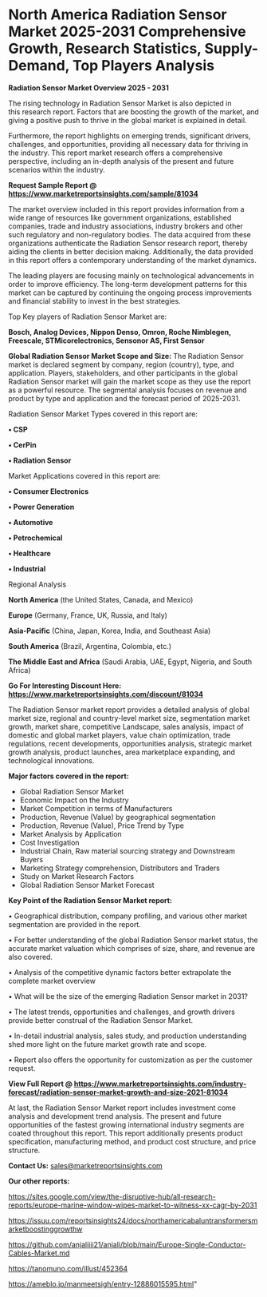 # North America Radiation Sensor Market 2025-2031 Comprehensive Growth, Research Statistics, Supply-Demand,  Top Players Analysis

<Strong> Radiation Sensor Market Overview 2025 - 2031</strong>

The rising technology in Radiation Sensor Market is also depicted in this research report. Factors that are boosting the growth of the market, and giving a positive push to thrive in the global market is explained in detail.

Furthermore, the report highlights on emerging trends, significant drivers, challenges, and opportunities, providing all necessary data for thriving in the industry. This report market research offers a comprehensive perspective, including an in-depth analysis of the present and future scenarios within the industry.

<strong>Request Sample Report @ <a href=https://www.marketreportsinsights.com/sample/81034>https://www.marketreportsinsights.com/sample/81034</a></strong>

The market overview included in this report provides information from a wide range of resources like government organizations, established companies, trade and industry associations, industry brokers and other such regulatory and non-regulatory bodies. The data acquired from these organizations authenticate the Radiation Sensor research report, thereby aiding the clients in better decision making. Additionally, the data provided in this report offers a contemporary understanding of the market dynamics.

The leading players are focusing mainly on technological advancements in order to improve efficiency. The long-term development patterns for this market can be captured by continuing the ongoing process improvements and financial stability to invest in the best strategies.

Top Key players of Radiation Sensor Market are:

<strong>Bosch, Analog Devices, Nippon Denso, Omron, Roche Nimblegen, Freescale, STMicorelectronics, Sensonor AS, First Sensor</strong>

<strong><b>Global Radiation Sensor Market Scope and Size:</b></strong>
The Radiation Sensor market is declared segment by company, region (country), type, and application. Players, stakeholders, and other participants in the global Radiation Sensor market will gain the market scope as they use the report as a powerful resource. The segmental analysis focuses on revenue and product by type and application and the forecast period of 2025-2031.

Radiation Sensor Market Types covered in this report are:

<strong>• CSP

• CerPin

• Radiation Sensor</strong>

Market Applications covered in this report are:

<strong>• Consumer Electronics

• Power Generation

• Automotive

• Petrochemical

• Healthcare

• Industrial</strong> 

Regional Analysis

<strong>North America</strong> (the United States, Canada, and Mexico)

<strong>Europe</strong> (Germany, France, UK, Russia, and Italy)

<strong>Asia-Pacific</strong> (China, Japan, Korea, India, and Southeast Asia)

<strong>South America</strong> (Brazil, Argentina, Colombia, etc.)

<strong>The Middle East and Africa</strong> (Saudi Arabia, UAE, Egypt, Nigeria, and South Africa)

<strong>Go For Interesting Discount Here: <a href=https://www.marketreportsinsights.com/discount/81034>https://www.marketreportsinsights.com/discount/81034</a></strong>

The Radiation Sensor market report provides a detailed analysis of global market size, regional and country-level market size, segmentation market growth, market share, competitive Landscape, sales analysis, impact of domestic and global market players, value chain optimization, trade regulations, recent developments, opportunities analysis, strategic market growth analysis, product launches, area marketplace expanding, and technological innovations.

<strong><b>Major factors covered in the report:</b></strong>
<ul>
  <li>Global Radiation Sensor Market </li>
  <li>Economic Impact on the Industry</li>
  <li>Market Competition in terms of Manufacturers</li>
  <li>Production, Revenue (Value) by geographical segmentation</li>
  <li>Production, Revenue (Value), Price Trend by Type</li>
  <li>Market Analysis by Application</li>
  <li>Cost Investigation</li>
  <li>Industrial Chain, Raw material sourcing strategy and Downstream Buyers</li>
  <li>Marketing Strategy comprehension, Distributors and Traders</li>
  <li>Study on Market Research Factors</li>
  <li>Global Radiation Sensor Market Forecast</li>
</ul>

<strong><b>Key Point of the Radiation Sensor Market report:</b></strong>

• Geographical distribution, company profiling, and various other market segmentation are provided in the report.

• For better understanding of the global Radiation Sensor market status, the accurate market valuation which comprises of size, share, and revenue are also covered.

• Analysis of the competitive dynamic factors better extrapolate the complete market overview

• What will be the size of the emerging Radiation Sensor market in 2031?

• The latest trends, opportunities and challenges, and growth drivers provide better construal of the Radiation Sensor Market.

• In-detail industrial analysis, sales study, and production understanding shed more light on the future market growth rate and scope.

• Report also offers the opportunity for customization as per the customer request.

<strong><b>View Full Report @ <a href=https://www.marketreportsinsights.com/industry-forecast/radiation-sensor-market-growth-and-size-2021-81034>https://www.marketreportsinsights.com/industry-forecast/radiation-sensor-market-growth-and-size-2021-81034</a></b></strong>


At last, the Radiation Sensor Market report includes investment come analysis and development trend analysis. The present and future opportunities of the fastest growing international industry segments are coated throughout this report. This report additionally presents product specification, manufacturing method, and product cost structure, and price structure.

<strong>Contact Us:</strong>
sales@marketreportsinsights.com

<strong>Our other reports:</strong>

<a href=https://sites.google.com/view/the-disruptive-hub/all-research-reports/europe-marine-window-wipes-market-to-witness-xx-cagr-by-2031>https://sites.google.com/view/the-disruptive-hub/all-research-reports/europe-marine-window-wipes-market-to-witness-xx-cagr-by-2031</a>

<a href=https://issuu.com/reportsinsights24/docs/northamericabaluntransformersmarketboostinggrowthw>https://issuu.com/reportsinsights24/docs/northamericabaluntransformersmarketboostinggrowthw</a>

<a href=https://github.com/anjaliiii21/anjali/blob/main/Europe-Single-Conductor-Cables-Market.md>https://github.com/anjaliiii21/anjali/blob/main/Europe-Single-Conductor-Cables-Market.md</a>

<a href=https://tanomuno.com/illust/452364>https://tanomuno.com/illust/452364</a>

<a href=https://ameblo.jp/manmeetsigh/entry-12886015595.html>https://ameblo.jp/manmeetsigh/entry-12886015595.html</a>"
